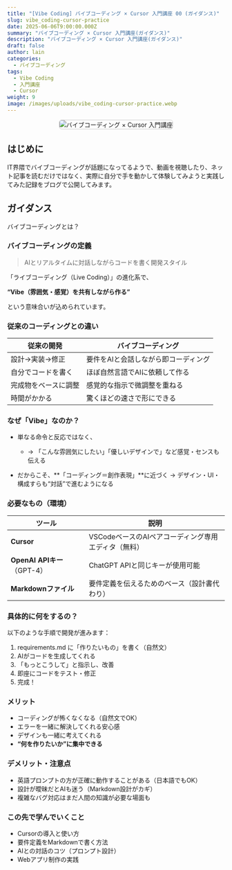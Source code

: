 ```yaml
---
title: "[Vibe Coding] バイブコーディング × Cursor 入門講座 00 (ガイダンス)"
slug: vibe_coding-cursor-practice
date: 2025-06-06T9:00:00.000Z
summary: "バイブコーディング × Cursor 入門講座(ガイダンス)"
description: "バイブコーディング × Cursor 入門講座(ガイダンス)"
draft: false
author: lain
categories:
  - バイブコーディング
tags:
  - Vibe Coding
  - 入門講座
  - Cursor
weight: 9
image: /images/uploads/vibe_coding-cursor-practice.webp
---
```



<center>
<img src="/images/uploads/vibe_coding-cursor-practice.webp"
     alt="バイブコーディング × Cursor 入門講座"
     style="max-width:80%; height:auto; border:1px solid #ccc; border-radius:6px; " />
</center>



## はじめに

IT界隈でバイブコーディングが話題になってるようで、動画を視聴したり、ネット記事を読むだけではなく、実際に自分で手を動かして体験してみようと実践してみた記録をブログで公開してみます。


## ガイダンス

バイブコーディングとは？

### バイブコーディングの定義

> AIとリアルタイムに対話しながらコードを書く開発スタイル

「ライブコーディング（Live Coding）」の進化系で、

**“Vibe（雰囲気・感覚）を共有しながら作る”**

という意味合いが込められています。


### 従来のコーディングとの違い

| 従来の開発           | バイブコーディング                   |
| -------------------- | ------------------------------------ |
| 設計→実装→修正       | 要件をAIと会話しながら即コーディング |
| 自分でコードを書く   | ほぼ自然言語でAIに依頼して作る       |
| 完成物をベースに調整 | 感覚的な指示で微調整を重ねる         |
| 時間がかかる         | 驚くほどの速さで形にできる           |


### なぜ「Vibe」なのか？

- 単なる命令と反応ではなく、
  - → 「こんな雰囲気にしたい」「優しいデザインで」など感覚・センスも伝える

- だからこそ、**「コーディング＝創作表現」**に近づく
→ デザイン・UI・構成すらも“対話”で進むようになる

### 必要なもの（環境）

| ツール                      | 説明                                                 |
| --------------------------- | ---------------------------------------------------- |
| **Cursor**                  | VSCodeベースのAIペアコーディング専用エディタ（無料） |
| **OpenAI APIキー**（GPT-4） | ChatGPT APIと同じキーが使用可能                      |
| **Markdownファイル**        | 要件定義を伝えるためのベース（設計書代わり）         |


### 具体的に何をするの？

以下のような手順で開発が進みます：

1. requirements.md に「作りたいもの」を書く（自然文）
2. AIがコードを生成してくれる
3. 「もっとこうして」と指示し、改善
4. 即座にコードをテスト・修正
5. 完成！



### メリット

- コーディングが怖くなくなる（自然文でOK）
- エラーを一緒に解決してくれる安心感
- デザインも一緒に考えてくれる
- **“何を作りたいか”に集中できる**



### デメリット・注意点

- 英語プロンプトの方が正確に動作することがある（日本語でもOK）
- 設計が曖昧だとAIも迷う（Markdown設計がカギ）
- 複雑なバグ対応はまだ人間の知識が必要な場面も


### この先で学んでいくこと

- Cursorの導入と使い方
- 要件定義をMarkdownで書く方法
- AIとの対話のコツ（プロンプト設計）
- Webアプリ制作の実践




<!--


## バイブコーディングとは何か

## Cursorとは？ VSCodeとの違い

## 実際に試した流れ（要件定義→開発→修正）

## 良かった点・注意点

## 実装したコードやスクショ

## 今後の展望や使いどころ




## 最初のとっかかりとしておすすめの進め方

1. 試したいテーマを決める

例：Hugo用の簡単なテンプレート／ToDo管理アプリ／地図と連携したUI設計

2. Markdownで要件定義を書く

```
# プロジェクト名：バイブToDo
## 機能概要
- タスクの追加・削除・完了チェック
- ローカルストレージ保存
- モバイル対応

## 技術
- HTML / CSS / JS
- UIはTailwind CSS
```

3. CursorにMarkdownを読み込ませて「コードを生成させる」

4. 修正を対話でやり取りして改善する

- 「もっと柔らかい色にしたい」

- 「保存機能を追加して」

- 「吹き出し風の説明つけて」

-->
